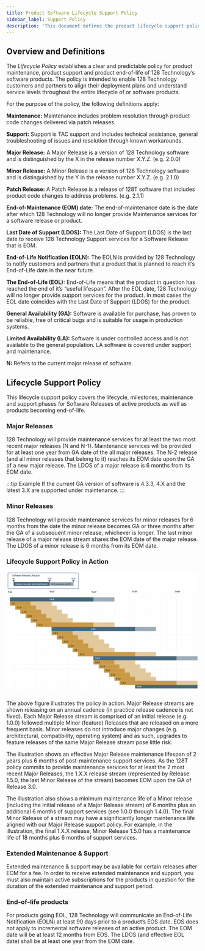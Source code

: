 ```yaml
---
title: Product Software Lifecycle Support Policy
sidebar_label: Support Policy
description: 'This document defines the product lifecycle support policy for 128 Technology’s software products.  The policy includes both software maintenance, software support and end-of-life.'
---
```


## Overview and Definitions

The _Lifecycle Policy_ establishes a clear and predictable policy for product maintenance, product support and product end-of-life of 128 Technology’s software products. The policy is intended to enable 128 Technology customers and partners to align their deployment plans and understand service levels throughout the entire lifecycle of or software products.

For the purpose of the policy, the following definitions apply:

**Maintenance:** Maintenance includes problem resolution through product code changes delivered via patch releases.

**Support:** Support is TAC support and includes technical assistance, general troubleshooting of issues and resolution through known workarounds.

**Major Release:** A Major Release is a version of 128 Technology software and is distinguished by the X in the release number X.Y.Z. (e.g. 2.0.0)

**Minor Release:** A Minor Release is a version of 128 Technology software and is distinguished by the Y in the release number X.Y.Z. (e.g. 2.1.0)

**Patch Release:** A Patch Release is a release of 128T software that includes product code changes to address problems. (e.g. 2.1.1)

**End-of-Maintenance (EOM) date:** The end-of-maintenance date is the date after which 128 Technology will no longer provide Maintenance services for a software release or product.

**Last Date of Support (LDOS):** The Last Date of Support (LDOS) is the last date to receive 128 Technology Support services for a Software Release that is EOM.

**End-of-Life Notification (EOLN):** The EOLN is provided by 128 Technology to notify customers and partners that a product that is planned to reach it’s End-of-Life date in the near future.

**The End-of-Life (EOL):** End-of-Life means that the product in question has reached the end of it’s “useful lifespan”. After the EOL date, 128 Technology will no longer provide support services for the product. In most cases the EOL date coincides with the Last Date of Support (LDOS) for the product.

**General Availability (GA):** Software is available for purchase, has proven to be reliable, free of critical bugs and is suitable for usage in production systems.

**Limited Availability (LA):** Software is under controlled access and is not available to the general population.  LA software is covered under support and maintenance.

**N:** Refers to the current major release of software.

## Lifecycle Support Policy

This lifecycle support policy covers the lifecycle, milestones, maintenance and support phases for Software Releases of active products as well as products becoming end-of-life.

### Major Releases

128 Technology will provide maintenance services for at least the two most recent major releases (N and N-1). Maintenance services will be provided for at least one year from GA date of the all major releases. The N-2 release (and all minor releases that belong to it) reaches its EOM date upon the GA of a new major release. The LDOS of a major release is 6 months from its EOM date.

:::tip Example
If the _current_ GA version of software is 4.3.3, 4.X and the latest 3.X are supported under maintenance.
:::

### Minor Releases

128 Technology will provide maintenance services for minor releases for 6 months from the date the minor release becomes GA or three months after the GA of a subsequent minor release, whichever is longer. The last minor release of a major release stream shares the EOM date of the major release. The LDOS of a minor release is 6 months from its EOM date.

### Lifecycle Support Policy in Action

![about_support_policy_1](/img/about_support_policy_1.png)

The above figure illustrates the policy in action.  Major Release streams are shown releasing on an annual cadence (in practice release cadence is not fixed).  Each Major Release stream is comprised of an initial release (e.g. 1.0.0) followed multiple Minor (feature) Releases that are released on a more frequent basis. Minor releases do not introduce major changes (e.g. architectural, compatibility, operating system) and as such, upgrades to feature releases of the same Major Release stream pose little risk.

The illustration shows an effective Major Release maintenance lifespan of 2 years plus 6 months of post-maintenance support services. As the 128T policy commits to provide maintenance services for at least the 2 most recent Major Releases, the 1.X.X release stream (represented by Release 1.5.0, the last Minor Release of the stream) becomes EOM upon the GA of Release 3.0.

The illustration also shows a minimum maintenance life of a Minor release (including the initial release of a Major Release stream) of 6 months plus an additional 6 months of support services (see 1.0.0 through 1.4.0).  The final Minor Release of a stream may have a significantly longer maintenance life aligned with our Major Release support policy.  For example, in the illustration, the final 1.X.X release, Minor Release 1.5.0 has a maintenance life of 18 months plus 6 months of support services.

### Extended Maintenance & Support

Extended maintenance & support may be available for certain releases after EOM for a fee. In order to receive extended maintenance and support, you must also maintain active subscriptions for the products in question for the duration of the extended maintenance and support period.

### End-of-life products

For products going EOL, 128 Technology will communicate an End-of-Life Notification (EOLN) at least 90 days prior to a product’s EOS date. EOS does not apply to incremental software releases of an active product. The EOM date will be at least 12 months from EOS. The LDOS (and effective EOL date) shall be at least one year from the EOM date.
